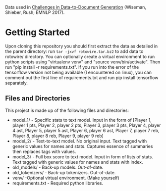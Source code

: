 Data used in [Challenges in Data-to-Document Generation](https://arxiv.org/abs/1707.08052) (Wiseman, Shieber, Rush; EMNLP 2017).

# Getting Started
Upon cloning this repository you should first extract the data as detailed in the parent directory: run `tar -jxvf rotowire.tar.bz2` to add data to rotowire/ directory. You can optionally create a virtual environment to run python scripts using "virtualenv venv" and "source  venv/bin/activate". Then run "pip install -r requirements.txt". If you run into the error of the tensorflow version not being available (I encountered on linux), you can comment out the first line of requirements.txt and run pip install tensorflow separately.

## Files and Directories
This project is made up of the following files and directories:

* model_1/     - Specific stats to text model. Input in the form of [Player 1, player 1 pts, Player 2, player 2 pts, Player 3, player 3 pts, Player 4, player 4 ast, Player 5, player 5 ast, Player 6, player 6 ast, Player 7, player 7 reb, Player 8, player 8 reb, Player 9, player 9 reb]
* model_2/     - Text-to-text model. No original input. Text tagged with generic values for names and stats. Captures essence of summaries then replaces tags with values.
* model_3/     - Full box score to text model. Input in form of lists of stats. Text tagged with generic values for names and stats with index.
* old_models/     - Back-up models. Out-of-date.
* old_tokenizers/     - Back-up tokenizers. Out-of-date.
* venv/     -Optional virtual environment. (Make yourself)
* requirements.txt      - Required python libraries.
